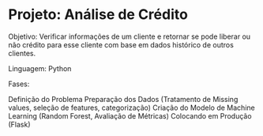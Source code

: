 # Projeto: Análise de Crédito
Objetivo: Verificar informações de um cliente e retornar se pode liberar ou não crédito para esse cliente com base em dados histórico de outros clientes.

Linguagem: Python

Fases:

Definição do Problema
Preparação dos Dados (Tratamento de Missing values, seleção de features, categorização)
Criação do Modelo de Machine Learning (Random Forest, Avaliação de Métricas)
Colocando em Produção (Flask)
